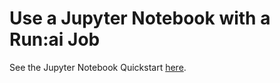 # Use a Jupyter Notebook with a Run:ai Job

See the Jupyter Notebook Quickstart [here](../Walkthroughs/quickstart-jupyter.md).